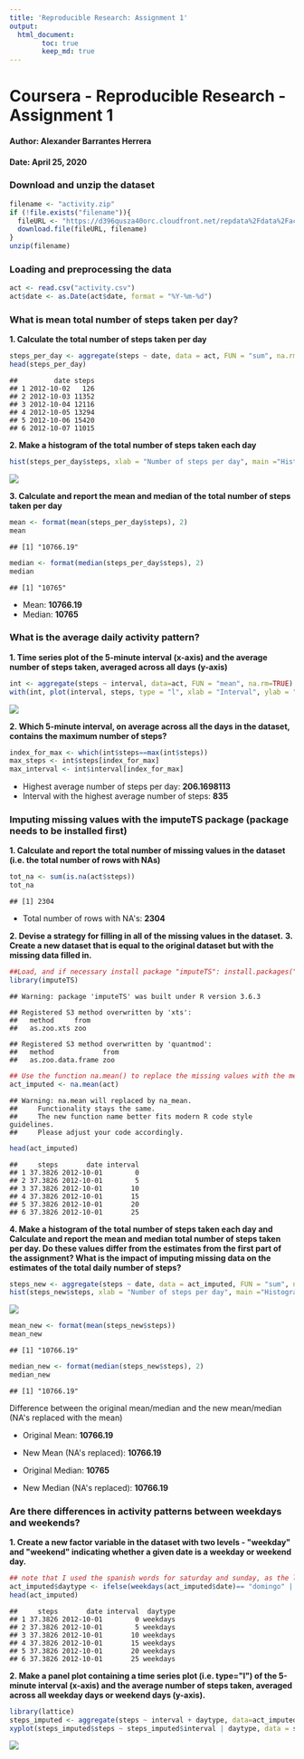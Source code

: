 ```yaml
---
title: 'Reproducible Research: Assignment 1'
output:
  html_document: 
        toc: true
        keep_md: true
---
```




# Coursera - Reproducible Research - Assignment 1
#### Author: Alexander Barrantes Herrera
#### Date: April 25, 2020

### Download and unzip the dataset

```r
filename <- "activity.zip"
if (!file.exists("filename")){
  fileURL <- "https://d396qusza40orc.cloudfront.net/repdata%2Fdata%2Factivity.zip"
  download.file(fileURL, filename)
}
unzip(filename)
```

### Loading and preprocessing the data


```r
act <- read.csv("activity.csv")
act$date <- as.Date(act$date, format = "%Y-%m-%d")
```


### What is mean total number of steps taken per day?
**1. Calculate the total number of steps taken per day**

```r
steps_per_day <- aggregate(steps ~ date, data = act, FUN = "sum", na.rm = TRUE)
head(steps_per_day)
```

```
##         date steps
## 1 2012-10-02   126
## 2 2012-10-03 11352
## 3 2012-10-04 12116
## 4 2012-10-05 13294
## 5 2012-10-06 15420
## 6 2012-10-07 11015
```
**2. Make a histogram of the total number of steps taken each day**

```r
hist(steps_per_day$steps, xlab = "Number of steps per day", main ="Histogram of total steps taken per day", col = "grey")
```

![](PA1_template_files/figure-html/unnamed-chunk-4-1.png)<!-- -->

**3. Calculate and report the mean and median of the total number of steps taken per day**

```r
mean <- format(mean(steps_per_day$steps), 2)
mean
```

```
## [1] "10766.19"
```

```r
median <- format(median(steps_per_day$steps), 2)
median
```

```
## [1] "10765"
```
* Mean: **10766.19**
* Median: **10765**

### What is the average daily activity pattern?

**1. Time series plot of the 5-minute interval (x-axis) and the average number of steps taken, averaged across all days (y-axis)**

```r
int <- aggregate(steps ~ interval, data=act, FUN = "mean", na.rm=TRUE)
with(int, plot(interval, steps, type = "l", xlab = "Interval", ylab = "Number of steps", main = "Average steps per interval", col="blue"))
```

![](PA1_template_files/figure-html/unnamed-chunk-6-1.png)<!-- -->

**2. Which 5-minute interval, on average across all the days in the dataset, contains the maximum number of steps?**

```r
index_for_max <- which(int$steps==max(int$steps))
max_steps <- int$steps[index_for_max]
max_interval <- int$interval[index_for_max]
```
* Highest average number of steps per day: **206.1698113**
* Interval with the highest average number of steps: **835**

### Imputing missing values with the **imputeTS package** (package needs to be installed first)
**1. Calculate and report the total number of missing values in the dataset (i.e. the total number of rows with NAs)**

```r
tot_na <- sum(is.na(act$steps))
tot_na
```

```
## [1] 2304
```
* Total number of rows with NA's: **2304**

**2. Devise a strategy for filling in all of the missing values in the dataset.**
**3. Create a new dataset that is equal to the original dataset but with the missing data filled in.**

```r
##Load, and if necessary install package "imputeTS": install.packages("imputeTS")
library(imputeTS)
```

```
## Warning: package 'imputeTS' was built under R version 3.6.3
```

```
## Registered S3 method overwritten by 'xts':
##   method     from
##   as.zoo.xts zoo
```

```
## Registered S3 method overwritten by 'quantmod':
##   method            from
##   as.zoo.data.frame zoo
```

```r
## Use the function na.mean() to replace the missing values with the mean value across all intervals
act_imputed <- na.mean(act)
```

```
## Warning: na.mean will replaced by na_mean.
##     Functionality stays the same.
##     The new function name better fits modern R code style guidelines.
##     Please adjust your code accordingly.
```

```r
head(act_imputed)
```

```
##     steps       date interval
## 1 37.3826 2012-10-01        0
## 2 37.3826 2012-10-01        5
## 3 37.3826 2012-10-01       10
## 4 37.3826 2012-10-01       15
## 5 37.3826 2012-10-01       20
## 6 37.3826 2012-10-01       25
```

**4. Make a histogram of the total number of steps taken each day and Calculate and report the mean and median total number of steps taken per day. Do these values differ from the estimates from the first part of the assignment? What is the impact of imputing missing data on the estimates of the total daily number of steps?**

```r
steps_new <- aggregate(steps ~ date, data = act_imputed, FUN = "sum", na.rm = TRUE)
hist(steps_new$steps, xlab = "Number of steps per day", main ="Histogram of total steps taken per day (NA's replaced)", col = "grey")
```

![](PA1_template_files/figure-html/unnamed-chunk-10-1.png)<!-- -->

```r
mean_new <- format(mean(steps_new$steps))
mean_new
```

```
## [1] "10766.19"
```

```r
median_new <- format(median(steps_new$steps), 2)
median_new
```

```
## [1] "10766.19"
```
Difference between the original mean/median and the new mean/median (NA's replaced with the mean)

* Original Mean: **10766.19**
* New Mean (NA's replaced): **10766.19**

* Original Median: **10765**
* New Median (NA's replaced): **10766.19**


### Are there differences in activity patterns between weekdays and weekends?
**1. Create a new factor variable in the dataset with two levels - "weekday" and "weekend" indicating whether a given date is a weekday or weekend day.**

```r
## note that I used the spanish words for saturday and sunday, as the language settings of my system are set to spanish
act_imputed$daytype <- ifelse(weekdays(act_imputed$date)== "domingo" | weekdays(act_imputed$date)== "s?bado", "weekend", "weekdays")
head(act_imputed)
```

```
##     steps       date interval  daytype
## 1 37.3826 2012-10-01        0 weekdays
## 2 37.3826 2012-10-01        5 weekdays
## 3 37.3826 2012-10-01       10 weekdays
## 4 37.3826 2012-10-01       15 weekdays
## 5 37.3826 2012-10-01       20 weekdays
## 6 37.3826 2012-10-01       25 weekdays
```

**2. Make a panel plot containing a time series plot (i.e. type="l") of the 5-minute interval (x-axis) and the average number of steps taken, averaged across all weekday days or weekend days (y-axis).**

```r
library(lattice)
steps_imputed <- aggregate(steps ~ interval + daytype, data=act_imputed, FUN = "mean", na.rm=TRUE)
xyplot(steps_imputed$steps ~ steps_imputed$interval | daytype, data = steps_imputed, type="l", ylab = "Number of steps", main="Activity pattern per weekday/weekend", xlab = "Interval", layout=c(1,2))
```

![](PA1_template_files/figure-html/unnamed-chunk-12-1.png)<!-- -->

